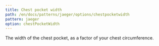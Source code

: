 ```yaml
---
title: Chest pocket width
path: /en/docs/patterns/jaeger/options/chestpocketwidth
pattern: jaeger
option: chestPocketWidth
---
```


The width of the chest pocket, as a factor of your chest circumference.
